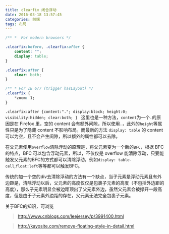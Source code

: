 ```yaml
---
title: clearfix 闭合浮动
date: 2016-03-18 13:57:45
categories: 前端
tags: 布局
---
```

```css
/** *  For modern browsers */

.clearfix:before, .clearfix:after {
    content: "";
    display: table;
}

.clearfix:after {
    clear: both;
}

/** * For IE 6/7 (trigger hasLayout) */
.clearfix {
    *zoom: 1;
}
```

`.clearfix:after {content:"."; display:block; height:0; visibility:hidden; clear:both; } `
这里也是一种方法，`content`为一个`.`的原因是在 Firefox 里，空的 content 会有额外间隙，所以使用`.`，此外的`height`等属性只是为了隐藏 content 不影响布局。而最新的方法 `display: table` 的 content 可以为空，且不会产生间隙，所以额外的属性都可以去除。

在父元素使用`overflow`清除浮动的原理是，将父元素变为一个新的`BFC`，根据 BFC 的特点，BFC 可以包含浮动元素，所以，不仅仅是 overflow 能清除浮动，只要能触发父元素的BFC的方式都可以清除浮动，例如`display: table-cell`,`float:left`等等都可以触发BFC。

传统的加一个空的div去清除浮动的方法有一个缺点，当子元素是浮动元素且有外边距是，清除浮动以后，父元素的高度仅仅是包裹子元素的高度（不包括外边距的高度），那么子元素明显会被边距顶出了父元素外边，虽然父元素会被撑开一段高度，但是由于子元素外边距的存在，父元素无法完全包裹子元素。

关于BFC的知识，可浏览
> http://www.cnblogs.com/leejersey/p/3991400.html

> http://kayosite.com/remove-floating-style-in-detail.html
